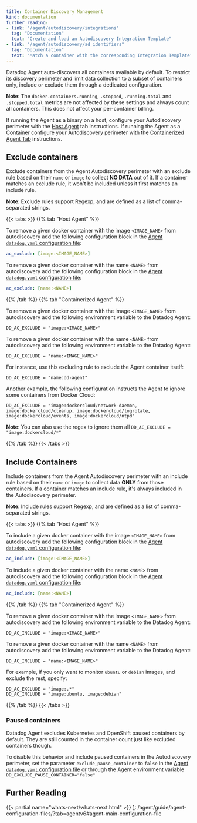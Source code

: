 ```yaml
---
title: Container Discovery Management
kind: documentation
further_reading:
- link: "/agent/autodiscovery/integrations"
  tag: "Documentation"
  text: "Create and load an Autodiscovery Integration Template"
- link: "/agent/autodiscovery/ad_identifiers"
  tag: "Documentation"
  text: "Match a container with the corresponding Integration Template"
---
```


Datadog Agent auto-discovers all containers available by default. To restrict its discovery perimeter and limit data collection to a subset of containers only, include or exclude them through a dedicated configuration.

**Note**: The `docker.containers.running`, `.stopped`, `.running.total` and `.stopped.total` metrics are not affected by these settings and always count all containers. This does not affect your per-container billing.

If running the Agent as a binary on a host, configure your Autodiscovery perimeter with the [Host Agent](?tab=host-agent) tab instructions. If running the Agent as a Container configure your Autodiscovery perimeter with the [Containerized Agent Tab](?tab=containerized-agent) instructions.

## Exclude containers

Exclude containers from the Agent Autodiscovery perimeter with an exclude rule based on their `name` or `image` to collect **NO DATA** out of it. If a container matches an exclude rule, it won't be included unless it first matches an include rule.

**Note**: Exclude rules support Regexp, and are defined as a list of comma-separated strings.

{{< tabs >}}
{{% tab "Host Agent" %}}

To remove a given docker container with the image `<IMAGE_NAME>` from autodiscovery add the following configuration block in the [Agent `datadog.yaml` configuration file][1]:

```yaml
ac_exclude: [image:<IMAGE_NAME>]
```

To remove a given docker container with the name `<NAME>` from autodiscovery add the following configuration block in the [Agent `datadog.yaml` configuration file][1]:

```yaml
ac_exclude: [name:<NAME>]
```


[1]: /agent/guide/agent-configuration-files/?tab=agentv6#agent-main-configuration-file
{{% /tab %}}
{{% tab "Containerized Agent" %}}

To remove a given docker container with the image `<IMAGE_NAME>` from autodiscovery  add the following environment variable to the Datadog Agent:

```shell
DD_AC_EXCLUDE = "image:<IMAGE_NAME>"
```

To remove a given docker container with the name `<NAME>` from autodiscovery  add the following environment variable to the Datadog Agent:

```shell
DD_AC_EXCLUDE = "name:<IMAGE_NAME>"
```

For instance, use this excluding rule to exclude the Agent container itself:

```
DD_AC_EXCLUDE = "name:dd-agent"
```

Another example, the following configuration instructs the Agent to ignore some containers from Docker Cloud:

```shell
DD_AC_EXCLUDE = "image:dockercloud/network-daemon, image:dockercloud/cleanup, image:dockercloud/logrotate, image:dockercloud/events, image:dockercloud/ntpd"
```

**Note**: You can also use the regex to ignore them all `DD_AC_EXCLUDE = "image:dockercloud/*"`


{{% /tab %}}
{{< /tabs >}}

## Include Containers

Include containers from the Agent Autodiscovery perimeter with an include rule based on their `name` or `image` to collect data **ONLY** from those containers. If a container matches an include rule, it's always included in the Autodiscovery perimeter.

**Note**: Include rules support Regexp, and are defined as a list of comma-separated strings.

{{< tabs >}}
{{% tab "Host Agent" %}}

To include a given docker container with the image `<IMAGE_NAME>` from autodiscovery add the following configuration block in the [Agent `datadog.yaml` configuration file][1]:

```yaml
ac_include: [image:<IMAGE_NAME>]
```

To include a given docker container with the name `<NAME>` from autodiscovery add the following configuration block in the [Agent `datadog.yaml` configuration file][1]:

```yaml
ac_include: [name:<NAME>]
```


[1]: /agent/guide/agent-configuration-files/?tab=agentv6#agent-main-configuration-file
{{% /tab %}}
{{% tab "Containerized Agent" %}}

To remove a given docker container with the image `<IMAGE_NAME>` from autodiscovery  add the following environment variable to the Datadog Agent:

```shell
DD_AC_INCLUDE = "image:<IMAGE_NAME>"
```

To remove a given docker container with the name `<NAME>` from autodiscovery  add the following environment variable to the Datadog Agent:

```shell
DD_AC_INCLUDE = "name:<IMAGE_NAME>"
```

For example, if you only want to monitor `ubuntu` or `debian` images, and exclude the rest, specify:

```
DD_AC_EXCLUDE = "image:.*"
DD_AC_INCLUDE = "image:ubuntu, image:debian"
```

{{% /tab %}}
{{< /tabs >}}


### Paused containers

Datadog Agent excludes Kubernetes and OpenShift paused containers by default. They are still counted in the container count just like excluded containers though.

To disable this behavior and include paused containers in the Autodiscovery perimeter, set the parameter `exclude_pause_container` to `false` in the [Agent `datadog.yaml` configuration file][1] or through the Agent environment variable `DD_EXCLUDE_PAUSE_CONTAINER="false"`

## Further Reading

{{< partial name="whats-next/whats-next.html" >}}
[1]: /agent/guide/agent-configuration-files/?tab=agentv6#agent-main-configuration-file
